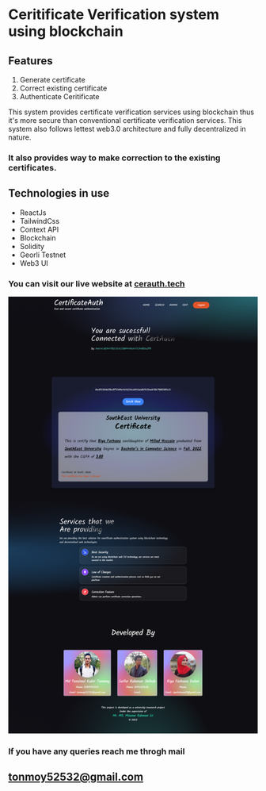 # Ceritificate Verification system using blockchain

## Features

1. Generate certificate
2. Correct existing certificate
3. Authenticate Ceritificate

This system provides certificate verification services using blockchain thus it's more secure than conventional certificate verification services. This system also follows lettest web3.0 architecture and fully decentralized in nature.

### It also provides way to make correction to the existing certificates.

## Technologies in use

- ReactJs
- TailwindCss
- Context API
- Blockchain
- Solidity
- Georli Testnet
- Web3 UI

### You can visit our live website at [cerauth.tech](https://www.certauth.tech/)

![alt text](https://github.com/tonmoy5/web3-certificate-verification/blob/master/src/images/certauth.png?raw=true)

### If you have any queries reach me throgh mail

## tonmoy52532@gmail.com
